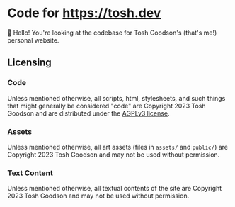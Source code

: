 # Code for https://tosh.dev

👋 Hello! You're looking at the codebase for Tosh Goodson's (that's me!) personal website.

## Licensing

### Code

Unless mentioned otherwise, all scripts, html, stylesheets, and such things that might generally be considered "code" are Copyright 2023 Tosh Goodson and are distributed under the [AGPLv3 license](/LICENSE).

### Assets

Unless mentioned otherwise, all art assets (files in `assets/` and `public/`) are Copyright 2023 Tosh Goodson and may not be used without permission.

### Text Content

Unless mentioned otherwise, all textual contents of the site are Copyright 2023 Tosh Goodson and may not be used without permission.